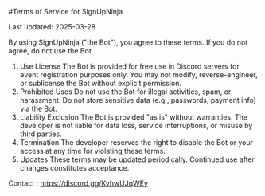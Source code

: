 #Terms of Service for SignUpNinja

Last updated: 2025-03-28

By using SignUpNinja ("the Bot"), you agree to these terms. If you do not agree, do not use the Bot.
1. Use License
The Bot is provided for free use in Discord servers for event registration purposes only.
You may not modify, reverse-engineer, or sublicense the Bot without explicit permission.
2. Prohibited Uses
Do not use the Bot for illegal activities, spam, or harassment.
Do not store sensitive data (e.g., passwords, payment info) via the Bot.
3. Liability Exclusion
The Bot is provided "as is" without warranties. The developer is not liable for data loss, service interruptions, or misuse by third parties.
4. Termination
The developer reserves the right to disable the Bot or your access at any time for violating these terms.
5. Updates
These terms may be updated periodically. Continued use after changes constitutes acceptance.

Contact : https://discord.gg/KvhwUJqWEy 
